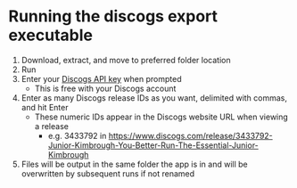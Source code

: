 # Running the discogs export executable

1. Download, extract, and move to preferred folder location
2. Run
3. Enter your [Discogs API key](https://www.discogs.com/settings/developers) when prompted
   * This is free with your Discogs account
4. Enter as many Discogs release IDs as you want, delimited with commas, and hit Enter
   * These numeric IDs appear in the Discogs website URL when viewing a release
     - e.g. 3433792 in https://www.discogs.com/release/3433792-Junior-Kimbrough-You-Better-Run-The-Essential-Junior-Kimbrough
5. Files will be output in the same folder the app is in and will be overwritten by subsequent runs if not renamed
